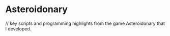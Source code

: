 # Asteroidonary
// key scripts and programming highlights from the game Asteroidonary that I developed.
